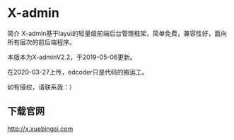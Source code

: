 # X-admin

简介 X-admin基于layui的轻量级前端后台管理框架，简单免费，兼容性好，面向所有层次的前后端程序。

本版本为X-adminV2.2，于2019-05-06更新。

在2020-03-27上传，edcoder只是代码的搬运工。

如有侵权，请联系我：）

## 下载官网

http://x.xuebingsi.com



